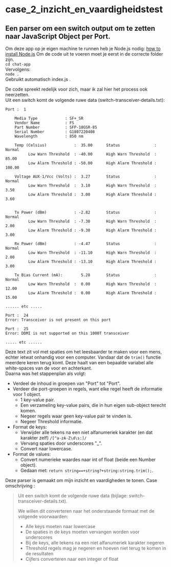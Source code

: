 # case_2_inzicht_en_vaardigheidstest

## Een parser om een switch output om te zetten naar JavaScript Object per Port.

Om deze app op je eigen machine te runnen heb je Node.js nodig: [how to install Node.js](https://nodejs.dev/en/learn/how-to-install-nodejs/)
Om de code uit te voeren moet je eerst in de correcte folder zijn. <br />
`cd chat-app` <br />
Vervolgens: <br />
`node .` <br />
Gebruikt automatisch index.js .

De code spreekt redelijk voor zich, maar ik zal hier het process ook neerzetten. <br />
Uit een switch komt de volgende ruwe data (switch-transceiver-details.txt):
```
Port :  1        

    Media Type            : SF+_SR  
    Vendor Name           : FS               
    Part Number           : SFP-10GSR-85     
    Serial Number         : G1807220408      
    Wavelength            : 850 nm

    Temp (Celsius)            :  35.00      Status               :  Normal   
          Low Warn Threshold  : -40.00      High Warn Threshold  :  85.00   
          Low Alarm Threshold : -50.00      High Alarm Threshold :  100.00  

    Voltage AUX-1/Vcc (Volts) :  3.27       Status               :  Normal   
          Low Warn Threshold  :  3.10       High Warn Threshold  :  3.50    
          Low Alarm Threshold :  3.00       High Alarm Threshold :  3.60    
 

    Tx Power (dBm)            : -2.82       Status               :  Normal   
          Low Warn Threshold  : -7.30       High Warn Threshold  :  2.00    
          Low Alarm Threshold : -9.30       High Alarm Threshold :  3.00    

    Rx Power (dBm)            : -4.47       Status               :  Normal   
          Low Warn Threshold  : -11.10      High Warn Threshold  :  2.00    
          Low Alarm Threshold : -13.10      High Alarm Threshold :  3.00    

    Tx Bias Current (mA):        5.28       Status               :  Normal   
          Low Warn Threshold  :  0.00       High Warn Threshold  :  12.00   
          Low Alarm Threshold :  0.00       High Alarm Threshold :  15.00  

...... etc .....

Port :  24
Error: Transceiver is not present on this port

Port :  25
Error: DDMI is not supported on this 1000T transceiver

..... etc ......

```
Deze text zit vol met spaties om het leesbaarder te maken voor een mens, echter ietwat onhandig voor een computer. Vandaar dat de `trim()` functie meerdere keren terug komt. Deze haalt van een bepaalde variabel alle white-spaces van de voor en achterkant.  <br />
Daarna was het stappenplan als volgt:
  * Verdeel de inhoud in groepen van "Port" tot "Port".
  * Verdeer die port-groepen in regels, want elke regel heeft de informatie voor 1 object.
    * 1 key-value pair.
    * Een verzameling key-value pairs, die in hun eigen sub-object terecht komen.
    * Negeer regels waar geen key-value pair te vinden is.
    * Negeer Threshold informatie.
  * Format de keys:
    * Verwijder alle tekens na een niet alfanumeriek karakter (en dat karakter zelf) `/[^a-zA-Z\d\s:]/`
    * Vervang spaties door underscores "_".
    * Convert naar lowercase.
  * Format de values:
    * Convert numerieke waardes naar int of float (beide een Number object).
    * Gedaan met: `return string==+string?+string:string.trim();`.

Deze parser is gemaakt om mijn inzicht en vaardigheden te tonen.
Case omschrijving :
>Uit een switch komt de volgende ruwe data (bijlage: switch-transceiver-details.txt).
>
>We willen dit converteren naar het onderstaande formaat met de volgende
>voorwaarden:
>  * Alle keys moeten naar lowercase
>  * De spaties in de keys moeten vervangen worden voor underscores
>  * Bij de keys, alle tekens na een niet alfanumeriek karakter negeren
>  * Threshold regels mag je negeren en hoeven niet terug te komen in de resultaten
>  * Cijfers converteren naar een integer of float

